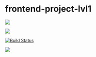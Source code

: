 # frontend-project-lvl1
<a href="https://codeclimate.com/github/Makso-87/frontend-project-lvl1/maintainability"><img src="https://api.codeclimate.com/v1/badges/43e917ee250d627a68b6/maintainability" /></a>

<a href="https://codeclimate.com/github/Makso-87/frontend-project-lvl1/test_coverage"><img src="https://api.codeclimate.com/v1/badges/43e917ee250d627a68b6/test_coverage" /></a>

[![Build Status](https://travis-ci.org/Makso-87/frontend-project-lvl1.svg?branch=master)](https://travis-ci.org/Makso-87/frontend-project-lvl1)

<a href="https://asciinema.org/a/sBs5cfZBQPCmaZ0BhLxrCTnXd"><img src="https://asciinema.org/a/sBs5cfZBQPCmaZ0BhLxrCTnXd.svg" /></a>